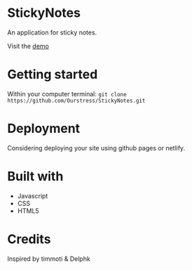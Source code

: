 # StickyNotes

An application for sticky notes.

Visit the [demo](https://modest-agnesi-7b000f.netlify.com)

# Getting started

Within your computer terminal:
`git clone https://github.com/Ourstress/StickyNotes.git`

# Deployment

Considering deploying your site using github pages or netlify.

# Built with

- Javascript
- CSS
- HTML5

# Credits

Inspired by timmoti & Delphk
